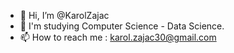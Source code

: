 - 👋 Hi, I’m @KarolZajac
- 🌱 I'm studying Computer Science - Data Science.
- 📫 How to reach me : karol.zajac30@gmail.com

<!---
KarolZajac/KarolZajac is a ✨ special ✨ repository because its `README.md` (this file) appears on your GitHub profile.
You can click the Preview link to take a look at your changes.
--->
